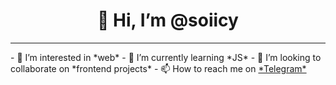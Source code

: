 <h1 align="center">👋 Hi, I’m @soiicy</h1>
<hr/>
- 👀 I’m interested in *web*
- 🌱 I’m currently learning *JS*
- 💞️ I’m looking to collaborate on *frontend projects*
- 📫 How to reach me on <a href="https://t.me/sooicyy" target="_blank">*Telegram*<a>
